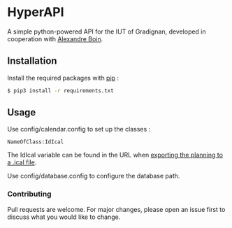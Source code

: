 # HyperAPI
A simple python-powered API for the IUT of Gradignan, developed in cooperation with [Alexandre Boin](https://gitlab.com/alexboin).

## Installation
Install the required packages with [pip](https://pip.pypa.io/en/stable/) :
```bash
$ pip3 install -r requirements.txt
```

## Usage
Use config/calendar.config to set up the classes : 
```
NameOfClass:IdIcal
```
The IdIcal variable can be found in the URL when [exporting the planning to a .ical file](http://www.univ-tln.fr/IMG/pdf/partage-calendrier-synchro-edt.pdf).

Use config/database.config to configure the database path.

### Contributing
Pull requests are welcome. For major changes, please open an issue first to discuss what you would like to change.
